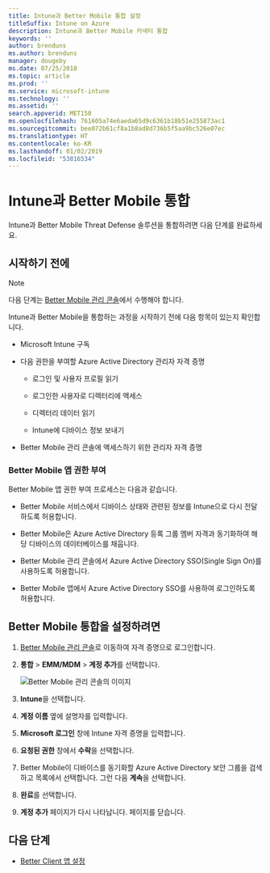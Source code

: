 ```yaml
---
title: Intune과 Better Mobile 통합 설정
titleSuffix: Intune on Azure
description: Intune과 Better Mobile 커넥터 통합
keywords: ''
author: brenduns
ms.author: brenduns
manager: dougeby
ms.date: 07/25/2018
ms.topic: article
ms.prod: ''
ms.service: microsoft-intune
ms.technology: ''
ms.assetid: ''
search.appverid: MET150
ms.openlocfilehash: 761605a74e6aeda65d9c6361b18b51e255873ac1
ms.sourcegitcommit: bee072b61cf8a1b8ad8d736b5f5aa9bc526e07ec
ms.translationtype: HT
ms.contentlocale: ko-KR
ms.lasthandoff: 01/02/2019
ms.locfileid: "53816534"
---
```

# <a name="integrate-better-mobile-with-intune"></a>Intune과 Better Mobile 통합

Intune과 Better Mobile Threat Defense 솔루션을 통합하려면 다음 단계를 완료하세요.

## <a name="before-you-begin"></a>시작하기 전에

> [!NOTE]
> 다음 단계는 [Better Mobile 관리 콘솔](https://aad.bmobi.net)에서 수행해야 합니다.

Intune과 Better Mobile을 통합하는 과정을 시작하기 전에 다음 항목이 있는지 확인합니다.

-   Microsoft Intune 구독

-   다음 권한을 부여할 Azure Active Directory 관리자 자격 증명

    -   로그인 및 사용자 프로필 읽기

    -   로그인한 사용자로 디렉터리에 액세스

    -   디렉터리 데이터 읽기

    -   Intune에 디바이스 정보 보내기

-   Better Mobile 관리 콘솔에 액세스하기 위한 관리자 자격 증명

### <a name="better-mobile-app-authorization"></a>Better Mobile 앱 권한 부여

Better Mobile 앱 권한 부여 프로세스는 다음과 같습니다.

-   Better Mobile 서비스에서 디바이스 상태와 관련된 정보를 Intune으로 다시 전달하도록 허용합니다.

-   Better Mobile은 Azure Active Directory 등록 그룹 멤버 자격과 동기화하여 해당 디바이스의 데이터베이스를 채웁니다.

-   Better Mobile 관리 콘솔에서 Azure Active Directory SSO(Single Sign On)를 사용하도록 허용합니다.

-   Better Mobile 앱에서 Azure Active Directory SSO를 사용하여 로그인하도록 허용합니다.

## <a name="to-set-up-better-mobile-integration"></a>Better Mobile 통합을 설정하려면

1. [Better Mobile 관리 콘솔](https://aad.bmobi.net)로 이동하여 자격 증명으로 로그인합니다.
2. **통합** > **EMM/MDM** > **계정 추가**를 선택합니다.

     ![Better Mobile 관리 콘솔의 이미지](media/better_mobile_console.png)
 
3. **Intune**을 선택합니다.
4. **계정 이름** 옆에 설명자를 입력합니다. 
5. **Microsoft 로그인** 창에 Intune 자격 증명을 입력합니다.
6. **요청된 권한** 창에서 **수락**을 선택합니다.
7. Better Mobile이 디바이스를 동기화할 Azure Active Directory 보안 그룹을 검색하고 목록에서 선택합니다. 그런 다음 **계속**을 선택합니다.
8. **완료**를 선택합니다.
9. **계정 추가** 페이지가 다시 나타납니다. 페이지를 닫습니다. 

## <a name="next-steps"></a>다음 단계

-   [Better Client 앱 설정](mtd-apps-ios-app-configuration-policy-add-assign.md)